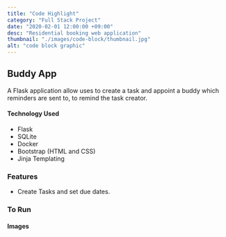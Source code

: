 ```yaml
---
title: "Code Highlight"
category: "Full Stack Project"
date: "2020-02-01 12:00:00 +09:00"
desc: "Residential booking web application"
thumbnail: "./images/code-block/thumbnail.jpg"
alt: "code block graphic"
---
```


## Buddy App
A Flask application allow uses to create a task and appoint a buddy which reminders are sent to, to remind the task creator.

#### Technology Used 
- Flask
- SQLite
- Docker
- Bootstrap (HTML and CSS)
- Jinja Templating

### Features 
- Create Tasks and set due dates.


### To Run 

#### Images 

